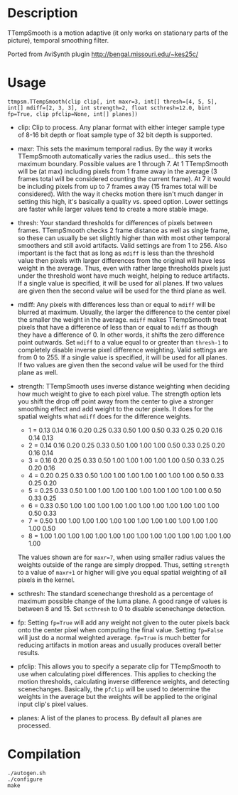 Description
===========

TTempSmooth is a motion adaptive (it only works on stationary parts of the picture), temporal smoothing filter.

Ported from AviSynth plugin http://bengal.missouri.edu/~kes25c/


Usage
=====

    ttmpsm.TTempSmooth(clip clip[, int maxr=3, int[] thresh=[4, 5, 5], int[] mdiff=[2, 3, 3], int strength=2, float scthresh=12.0, bint fp=True, clip pfclip=None, int[] planes])

* clip: Clip to process. Any planar format with either integer sample type of 8-16 bit depth or float sample type of 32 bit depth is supported.

* maxr: This sets the maximum temporal radius. By the way it works TTempSmooth automatically varies the radius used... this sets the maximum boundary. Possible values are 1 through 7. At 1 TTempSmooth will be (at max) including pixels from 1 frame away in the average (3 frames total will be considered counting the current frame). At 7 it would be including pixels from up to 7 frames away (15 frames total will be considered). With the way it checks motion there isn't much danger in setting this high, it's basically a quality vs. speed option. Lower settings are faster while larger values tend to create a more stable image.

* thresh: Your standard thresholds for differences of pixels between frames. TTempSmooth checks 2 frame distance as well as single frame, so these can usually be set slightly higher than with most other temporal smoothers and still avoid artifacts. Valid settings are from 1 to 256. Also important is the fact that as long as `mdiff` is less than the threshold value then pixels with larger differences from the original will have less weight in the average. Thus, even with rather large thresholds pixels just under the threshold wont have much weight, helping to reduce artifacts. If a single value is specified, it will be used for all planes. If two values are given then the second value will be used for the third plane as well.

* mdiff: Any pixels with differences less than or equal to `mdiff` will be blurred at maximum. Usually, the larger the difference to the center pixel the smaller the weight in the average. `mdiff` makes TTempSmooth treat pixels that have a difference of less than or equal to `mdiff` as though they have a difference of 0. In other words, it shifts the zero difference point outwards. Set `mdiff` to a value equal to or greater than `thresh-1` to completely disable inverse pixel difference weighting. Valid settings are from 0 to 255. If a single value is specified, it will be used for all planes. If two values are given then the second value will be used for the third plane as well.

* strength: TTempSmooth uses inverse distance weighting when deciding how much weight to give to each pixel value. The strength option lets you shift the drop off point away from the center to give a stronger smoothing effect and add weight to the outer pixels. It does for the spatial weights what `mdiff` does for the difference weights.
  * 1 =    0.13 0.14 0.16 0.20 0.25 0.33 0.50 1.00 0.50 0.33 0.25 0.20 0.16 0.14 0.13
  * 2 =    0.14 0.16 0.20 0.25 0.33 0.50 1.00 1.00 1.00 0.50 0.33 0.25 0.20 0.16 0.14
  * 3 =    0.16 0.20 0.25 0.33 0.50 1.00 1.00 1.00 1.00 1.00 0.50 0.33 0.25 0.20 0.16
  * 4 =    0.20 0.25 0.33 0.50 1.00 1.00 1.00 1.00 1.00 1.00 1.00 0.50 0.33 0.25 0.20
  * 5 =    0.25 0.33 0.50 1.00 1.00 1.00 1.00 1.00 1.00 1.00 1.00 1.00 0.50 0.33 0.25
  * 6 =    0.33 0.50 1.00 1.00 1.00 1.00 1.00 1.00 1.00 1.00 1.00 1.00 1.00 0.50 0.33
  * 7 =    0.50 1.00 1.00 1.00 1.00 1.00 1.00 1.00 1.00 1.00 1.00 1.00 1.00 1.00 0.50
  * 8 =    1.00 1.00 1.00 1.00 1.00 1.00 1.00 1.00 1.00 1.00 1.00 1.00 1.00 1.00 1.00

  The values shown are for `maxr=7`, when using smaller radius values the weights outside of the range are simply dropped. Thus, setting `strength` to a value of `maxr+1` or higher will give you equal spatial weighting of all pixels in the kernel.

* scthresh: The standard scenechange threshold as a percentage of maximum possible change of the luma plane. A good range of values is between 8 and 15. Set `scthresh` to 0 to disable scenechange detection.

* fp: Setting `fp=True` will add any weight not given to the outer pixels back onto the center pixel when computing the final value. Setting `fp=False` will just do a normal weighted average. `fp=True` is much better for reducing artifacts in motion areas and usually produces overall better results.

* pfclip: This allows you to specify a separate clip for TTempSmooth to use when calculating pixel differences. This applies to checking the motion thresholds, calculating inverse difference weights, and detecting scenechanges. Basically, the `pfclip` will be used to determine the weights in the average but the weights will be applied to the original input clip's pixel values.

* planes: A list of the planes to process. By default all planes are processed.


Compilation
===========

```
./autogen.sh
./configure
make
```
